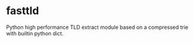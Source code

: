 # fasttld
Python high performance TLD extract module based on a compressed trie with builtin python dict.
